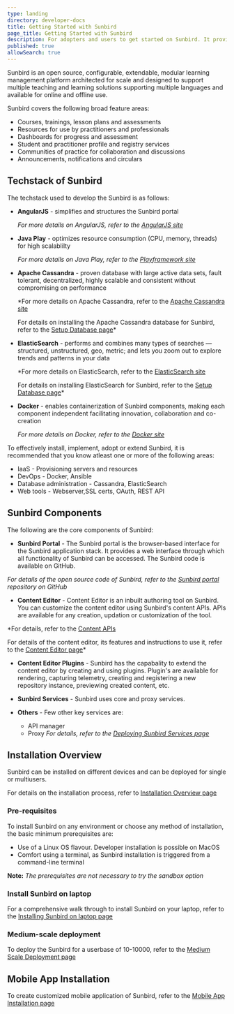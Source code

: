 ```yaml
---
type: landing
directory: developer-docs
title: Getting Started with Sunbird
page_title: Getting Started with Sunbird
description: For adopters and users to get started on Sunbird. It provides an overview and links to Sunbird's tech stack, components and installation procedures.
published: true
allowSearch: true
---
```


Sunbird is an open source, configurable, extendable, modular learning management platform architected for scale and designed to support multiple teaching and learning solutions supporting multiple languages and available for online and offline use.

Sunbird covers the following broad feature areas:

- Courses, trainings, lesson plans and assessments
- Resources for use by practitioners and professionals
- Dashboards for progress and assessment
- Student and practitioner profile and registry services
- Communities of practice for collaboration and discussions
- Announcements, notifications and circulars

## Techstack of Sunbird

The techstack used to develop the Sunbird is as follows:

- **AngularJS** - simplifies and structures the Sunbird portal

  *For more details on AngularJS, refer to the [AngularJS site](https://angularjs.org/)*
  
- **Java Play** - optimizes resource consumption (CPU, memory, threads) for high scalablilty

  *For more details on Java Play, refer to the [Playframework site](https://playframework.com)*
  
- **Apache Cassandra** - proven database with large active data sets, fault tolerant, decentralized, highly scalable and consistent without compromising on performance

  *For more details on Apache Cassandra, refer to the [Apache Cassandra site](http://cassandra.apache.org)
  
  For details on installing the Apache Cassandra database for Sunbird, refer to the [Setup Database page](http://www.sunbird.org/developer-docs/installation/setup_db)*
  
- **ElasticSearch** - performs and combines many types of searches — structured, unstructured, geo, metric; and lets you zoom out to explore trends and patterns in your data

  *For more details on ElasticSearch, refer to the [ElasticSearch site](http://www.elastic.co/products/elasticsearch)
  
  For details on installing ElasticSearch for Sunbird, refer to the [Setup Database page](http://www.sunbird.org/developer-docs/installation/setup_db)*
  
- **Docker** - enables containerization of Sunbird components, making each component independent facilitating innovation, collaboration and co-creation

  *For more details on Docker, refer to the [Docker site](https://www.docker.com/what-docker)*

To effectively install, implement, adopt or extend Sunbird, it is recommended that you know atleast one or more of the following areas:

- IaaS - Provisioning servers and resources
- DevOps - Docker, Ansible
- Database administration - Cassandra, ElasticSearch
- Web tools - Webserver,SSL certs, OAuth, REST API

## Sunbird Components
The following are the core components of Sunbird:

- **Sunbird Portal**  -  The Sunbird portal is the browser-based interface for the Sunbird application stack. It provides a web interface through which all functionality of Sunbird can be accessed. The Sunbird code is available on GitHub.  

*For details of the open source code of Sunbird, refer to the [Sunbird portal](https://github.com/project-sunbird/sunbird-portal) repository on GitHub*

- **Content Editor** - Content Editor is an inbuilt authoring tool on Sunbird. You can customize the content editor using Sunbird's content APIs. APIs are available for any creation, updation or customization of the tool. 

*For details, refer to the [Content APIs](http://www.sunbird.org/apis/content)

For details of the content editor, its features and instructions to use it, refer to the [Content Editor page](http://www.sunbird.org/features-documentation/contenteditor)*

- **Content Editor Plugins**  - Sunbird has the capabality to extend the content editor by creating and using plugins. Plugin's are available for rendering, capturing telemetry, creating and registering a new repository instance, previewing created content, etc. 

- **Sunbird Services** - Sunbird uses core and proxy services. 

- **Others** - Few other key services are:
  - API manager 
  - Proxy
 *For details, refer to the [Deploying Sunbird Services page](http://www.sunbird.org/developer-docs/installation/deploy_sb_services/)*         
## Installation Overview

Sunbird can be installed on different devices and can be deployed for single or multiusers. 

For details on the installation process, refer to [Installation Overview page](http://www.sunbird.org/developer-docs/installation/)

### Pre-requisites
To install Sunbird on any environment or choose any method of installation, the basic minimum prerequisites are:

- Use of a Linux OS flavour. Developer installation is possible on MacOS
- Comfort using a terminal, as Sunbird installation is triggered from a command-line terminal

**Note:** *The prerequisites are not necessary to try the sandbox option*

### Install Sunbird on laptop
For a comprehensive walk through to install Sunbird on your laptop, refer to the [Installing Sunbird on laptop page](http://www.sunbird.org/developer-docs/installation/installing_sunbirdon_laptop/)

### Medium-scale deployment
To deploy the Sunbird for a userbase of 10-10000, refer to the [Medium Scale Deployment page](http://www.sunbird.org/developer-docs/installation/medium_scale_deploy/)

## Mobile App Installation
To create customized mobile application of Sunbird, refer to the [Mobile App Installation page](http://www.sunbird.org/developer-docs/installation/install_mobile_setup)

